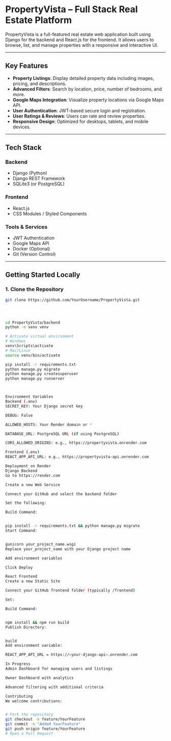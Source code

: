 # PropertyVista – Full Stack Real Estate Platform

PropertyVista is a full-featured real estate web application built using Django for the backend and React.js for the frontend. It allows users to browse, list, and manage properties with a responsive and interactive UI.

---

## Key Features

- **Property Listings**: Display detailed property data including images, pricing, and descriptions.
- **Advanced Filters**: Search by location, price, number of bedrooms, and more.
- **Google Maps Integration**: Visualize property locations via Google Maps API.
- **User Authentication**: JWT-based secure login and registration.
- **User Ratings & Reviews**: Users can rate and review properties.
- **Responsive Design**: Optimized for desktops, tablets, and mobile devices.

---

## Tech Stack

### Backend
- Django (Python)
- Django REST Framework
- SQLite3 (or PostgreSQL)

### Frontend
- React.js
- CSS Modules / Styled Components

### Tools & Services
- JWT Authentication
- Google Maps API
- Docker (Optional)
- Git (Version Control)

---

## Getting Started Locally

### 1. Clone the Repository
```bash
git clone https://github.com/YourUsername/PropertyVista.git




cd PropertyVista/backend
python -m venv venv

# Activate virtual environment
# Windows
venv\Scripts\activate
# Mac/Linux
source venv/bin/activate

pip install -r requirements.txt
python manage.py migrate
python manage.py createsuperuser
python manage.py runserver



Environment Variables
Backend (.env)
SECRET_KEY: Your Django secret key

DEBUG: False

ALLOWED_HOSTS: Your Render domain or *

DATABASE_URL: PostgreSQL URL (if using PostgreSQL)

CORS_ALLOWED_ORIGINS: e.g., https://propertyvista.onrender.com

Frontend (.env)
REACT_APP_API_URL: e.g., https://propertyvista-api.onrender.com

Deployment on Render
Django Backend
Go to https://render.com

Create a new Web Service

Connect your GitHub and select the backend folder

Set the following:

Build Command:


pip install -r requirements.txt && python manage.py migrate
Start Command:


gunicorn your_project_name.wsgi
Replace your_project_name with your Django project name

Add environment variables

Click Deploy

React Frontend
Create a new Static Site

Connect your GitHub frontend folder (typically /frontend)

Set:

Build Command:


npm install && npm run build
Publish Directory:


build
Add environment variable:

REACT_APP_API_URL = https://<your-django-api>.onrender.com

In Progress
Admin Dashboard for managing users and listings

Owner Dashboard with analytics

Advanced filtering with additional criteria

Contributing
We welcome contributions:


# Fork the repository
git checkout -b feature/YourFeature
git commit -m "Added YourFeature"
git push origin feature/YourFeature
# Open a Pull Request
